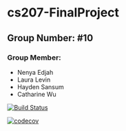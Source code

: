 # cs207-FinalProject

## Group Number: #10

### Group Member:

- Nenya Edjah
- Laura Levin
- Hayden Sansum
- Catharine Wu

[![Build Status](https://travis-ci.org/fire-breathing-rubber-lemons/cs207-FinalProject.svg?branch=master)](https://travis-ci.org/fire-breathing-rubber-lemons/cs207-FinalProject)

[![codecov](https://codecov.io/gh/fire-breathing-rubber-lemons/cs207-FinalProject/branch/master/graph/badge.svg)](https://codecov.io/gh/fire-breathing-rubber-lemons/cs207-FinalProject)
